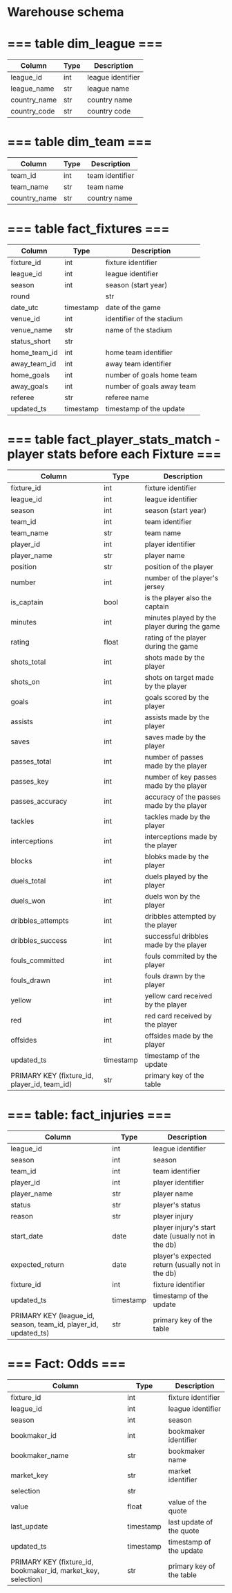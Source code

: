# Warehouse schema

# === table dim_league ===
| Column | Type | Description |
|---------|------|-------------|
| league_id | int | league identifier |
| league_name | str | league name |
| country_name | str | country name |
| country_code | str | country code |

# === table dim_team ===
| Column | Type | Description |
|---------|------|-------------|
| team_id | int | team identifier |
| team_name | str | team name |
| country_name | str | country name |

# === table fact_fixtures ===
| Column | Type | Description |
|---------|------|-------------|
| fixture_id | int | fixture identifier |
| league_id | int |league identifier |
| season | int | season (start year) |
| round | | str | | round in the championship (i.e. day 1 of the championship to day 34 when 18 teams) |
| date_utc | timestamp | date of the game
| venue_id | int | identifier of the stadium
| venue_name | str | name of the stadium
| status_short | str | 
| home_team_id | int | home team identifier |
| away_team_id | int | away team identifier |
| home_goals | int | number of goals home team |
| away_goals | int | number of goals away team |
| referee | str | referee name |
| updated_ts | timestamp | timestamp of the update |

# === table fact_player_stats_match - player stats before each Fixture ===
| Column | Type | Description |
|---------|------|-------------|
| fixture_id | int | fixture identifier |
| league_id | int |league identifier |
| season | int | season (start year) |
| team_id | int | team identifier |
| team_name | str | team name |
| player_id | int | player identifier |
| player_name | str | player name |
| position | str | position of the player |
| number | int | number of the player's jersey |
| is_captain | bool | is the player also the captain |
| minutes | int | minutes played by the player during the game |
| rating | float | rating of the player during the game |
| shots_total | int | shots made by the player |
| shots_on | int | shots on target made by the player |
| goals | int | goals scored by the player |
| assists | int | assists made by the player |
| saves | int | saves made by the player |
| passes_total | int | number of passes made by the player |
| passes_key | int | number of key passes made by the player |
| passes_accuracy | int | accuracy of the passes made by the player |
| tackles | int | tackles made by the player |
| interceptions | int | interceptions made by the player |
| blocks | int | blobks made by the player |
| duels_total | int | duels played by the player |
| duels_won | int | duels won by the player |
| dribbles_attempts | int | dribbles attempted by the player |
| dribbles_success | int | successful dribbles made by the player |
| fouls_committed | int | fouls commited by the player |
| fouls_drawn | int | fouls drawn by the player |
| yellow | int | yellow card received by the player |
| red | int | red card received by the player |
| offsides | int | offsides made by the player |
| updated_ts | timestamp | timestamp of the update |
| PRIMARY KEY (fixture_id, player_id, team_id) | str | primary key of the table |

# === table: fact_injuries ===
| Column | Type | Description |
|---------|------|-------------|
| league_id | int | league identifier |
| season | int | season |
| team_id | int | team identifier |
| player_id | int | player identifier |
| player_name | str | player name |
| status | str | player's status |
| reason | str | player injury |
| start_date | date | player injury's start date (usually not in the db) |
| expected_return | date | player's expected return (usually not in the db) |
| fixture_id | int | fixture identifier |
| updated_ts | timestamp | timestamp of the update |
| PRIMARY KEY (league_id, season, team_id, player_id, updated_ts) | str | primary key of the table |

# === Fact: Odds ===
| Column | Type | Description |
|---------|------|-------------|
| fixture_id | int | fixture identifier |
| league_id | int | league identifier |
| season | int | season |
| bookmaker_id | int | bookmaker identifier |
| bookmaker_name | str | bookmaker name |
| market_key | str | market identifier |
| selection | str | 
| value | float | value of the quote |
| last_update | timestamp | last update of the quote |
| updated_ts | timestamp | timestamp of the update |
| PRIMARY KEY (fixture_id, bookmaker_id, market_key, selection) | str | primary key of the table |

